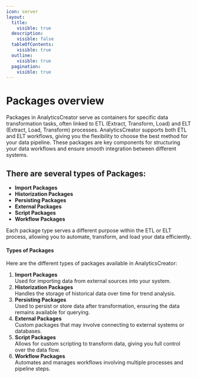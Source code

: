 ```yaml
---
icon: server
layout:
  title:
    visible: true
  description:
    visible: false
  tableOfContents:
    visible: true
  outline:
    visible: true
  pagination:
    visible: true
---
```


# Packages overview

Packages in AnalyticsCreator serve as containers for specific data transformation tasks, often linked to ETL (Extract, Transform, Load) and ELT (Extract, Load, Transform) processes. AnalyticsCreator supports both ETL and ELT workflows, giving you the flexibility to choose the best method for your data pipeline. These packages are key components for structuring your data workflows and ensure smooth integration between different systems.

## There are several types of Packages:

* **Import Packages**
* **Historization Packages**
* **Persisting Packages**
* **External Packages**
* **Script Packages**
* **Workflow Packages**

Each package type serves a different purpose within the ETL or ELT process, allowing you to automate, transform, and load your data efficiently.

#### **Types of Packages**

Here are the different types of packages available in AnalyticsCreator:

1. **Import Packages**\
   Used for importing data from external sources into your system.
2. **Historization Packages**\
   Handles the storage of historical data over time for trend analysis.
3. **Persisting Packages**\
   Used to persist or store data after transformation, ensuring the data remains available for querying.
4. **External Packages**\
   Custom packages that may involve connecting to external systems or databases.
5. **Script Packages**\
   Allows for custom scripting to transform data, giving you full control over the data flow.
6. **Workflow Packages**\
   Automates and manages workflows involving multiple processes and pipeline steps.
